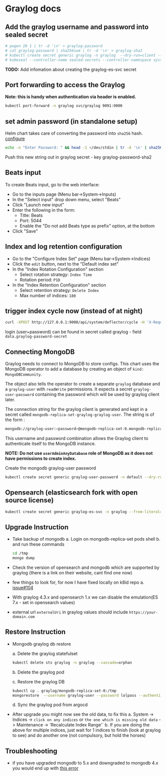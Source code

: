 # Graylog docs

## Add the graylog username and password into sealed secret

```sh
# pwgen 20 1 | tr -d '\n' > graylog-password
# cat graylog-password | sha256sum | tr -d '\n' > graylog-sha2
# kubectl create secret generic graylog -n graylog  --dry-run=client --from-file=graylog-password-secret=./graylog-password --from-file=graylog-password-sha2=./graylog-sha2 -o json >graylog.json
# kubeseal --controller-name sealed-secrets --controller-namespace system < graylog.json > graylog-final.json
```

**TODO:** Add infomation about creating the graylog-es-svc secret

## Port forwarding to access the Graylog

**Note: this is handy when authentication via header is enabled.**

```sh
kubectl port-forward -n graylog svc/graylog 9091:9000
```

## set admin password (in standalone setup)

Helm chart takes care of converting the password into `sha256` hash. [configure](https://docs.graylog.org/en/4.0/pages/getting_started/configure.html)

```sh
echo -n "Enter Password: " && head -1 </dev/stdin | tr -d '\n' | sha256sum | cut -d" " -f1
```

Push this new string out in graylog secret - key graylog-password-sha2

## Beats input

To create Beats input, go to the web interface:

* Go to the inputs page (Menu bar->System->Inputs)
* In the "Select input" drop down menu, select "Beats"
* Click "Launch new input"
* Enter the following in the form:
  * Title: Beats
  * Port: 5044
  * Enable the "Do not add Beats type as prefix" option, at the bottom
* Click "Save"

## Index and log retention configuration

* Go to the "Configure Index Set" page (Menu bar->System->Indices)
* Click the `edit` button, next to the "Default index set"
* In the "Index Rotation Configuration" section
  * Select rotation strategy: `Index Time`
  * Rotation period: `P1D`
* In the "Index Retention Configuration" section
  * Select retention strategy: `Delete Index`
  * Max number of indices: `180`

## trigger index cycle now (instead of at night)

```sh
curl -XPOST http://127.0.0.1:9000/api/system/deflector/cycle -H 'X-Requested-By: localhost'
```

login (user+password) can be found in secret called graylog - field `data.graylog-password-secret`

## Connecting MongoDB

Graylog needs to connect to MongoDB to store configs. This chart uses the MongoDB operator to
add a database by creating an object of `kind: MongoDBCommunity`.

The object also tells the operator to create a separate `graylog` database
and a `graylog-user` with `readWrite` permissions. It expects a secret `graylog-user-password`
containing the password which will be used by graylog client later.

The connection string for the graylog client is generated and kept in a secret
called `mongodb-replica-set-graylog-graylog-user`. The string is of the form :

```bash
mongodb://graylog-user:<password>@mongodb-replica-set-0.mongodb-replica-set-svc.graylog.svc.cluster.local:27017/graylog?replicaSet=mongodb-replica-set&ssl=false
```

This username and password combination allows the Graylog client to authenticate itself to the MongoDB instance.

**NOTE: Do not use `userAdminAnyDatabase` role of MongoDB as it does not have permissions to create index.**

Create the mongodb graylog-user password

```bash
kubectl create secret generic graylog-user-password -n default --dry-run=client --from-literal=password=lolpassword -o yaml
```

## Opensearch (elasticsearch fork with open source license)

```bash
kubectl create secret generic graylog-es-svc -n graylog --from-literal=url='http://admin:admin@opensearch-cluster-master:9200' -o yaml
```

## Upgrade Instruction

* Take backup of mongodb
  a. Login on mongodb-replica-set pods shell
  b. and run these commands

  ```bash
  cd /tmp
  mongo dump
  ```

* Check the version of opensearch and mongodb which are supported by graylog
  (there is a link on their website, cant find one now)
* few things to look for, for now I have fixed locally on k8id repo
  a. [issue#104](https://github.com/KongZ/charts/issues/104)
* With graylog 4.3.x and opensearch 1.x we can disable the emulation(ES 7.x - set in opensearch values)
* external url `externalUri` in graylog values should include `https://your-domain.com`

## Restore Instruction

* Mongodb graylog db restore

  a. Delete the graylog statefulset

  ```bash
  kubectl delete sts graylog -n graylog --cascade=orphan
  ```

  b. Delete the graylog pod

  c. Restore the graylog DB

  ```bash
  kubectl cp . graylog/mongodb-replica-set-0:/tmp
  mongorestore  --username graylog-user --password lolpass --authenticationDatabase graylog -d graylog ./tmp
  ```

  d. Sync the graylog pod from argocd

* After upgrade you might now see the old data, to fix this
  a. System
       -> Indices
       -> `click on any indices` or `the one which is missing old data`
       -> Maintenance
       -> 'Recalculate Index Range'`
  b. If you are doing the above for multiple indices, just wait for 1 indices to finish (look at graylog to see)
     and do another one (not compulsory, but hold the horses)

## Troubleshooting

* if you have upgraded mongodb to 5.x and downgraded to mongodb 4.x you would end up with
  [this error](https://github.com/Graylog2/graylog2-server/issues/13999)

